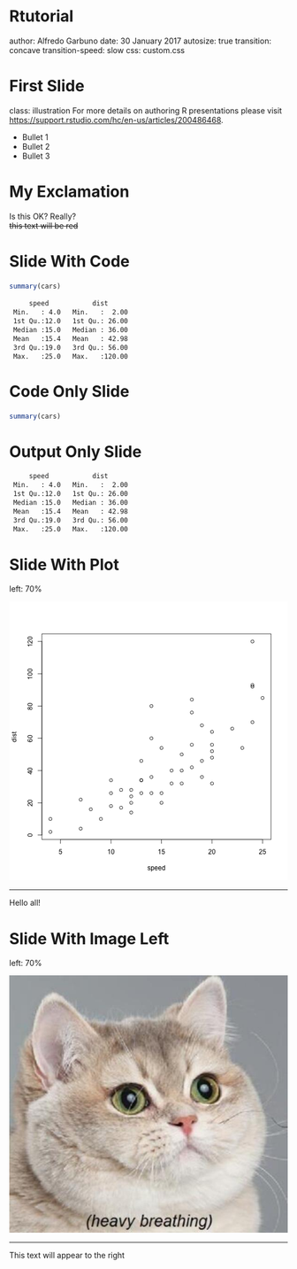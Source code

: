 Rtutorial
========================================================
author: Alfredo Garbuno
date: 30 January 2017
autosize: true
transition: concave
transition-speed: slow
css: custom.css

First Slide
========================================================
class: illustration
For more details on authoring R presentations please visit <https://support.rstudio.com/hc/en-us/articles/200486468>.

- Bullet 1
- Bullet 2
- Bullet 3

My Exclamation
========================================
Is this OK? Really?  
~~this text will be red~~

Slide With Code
===================================


```r
summary(cars)
```

```
     speed           dist       
 Min.   : 4.0   Min.   :  2.00  
 1st Qu.:12.0   1st Qu.: 26.00  
 Median :15.0   Median : 36.00  
 Mean   :15.4   Mean   : 42.98  
 3rd Qu.:19.0   3rd Qu.: 56.00  
 Max.   :25.0   Max.   :120.00  
```

Code Only Slide
====================================

```r
summary(cars)
```

Output Only Slide
====================================

```
     speed           dist       
 Min.   : 4.0   Min.   :  2.00  
 1st Qu.:12.0   1st Qu.: 26.00  
 Median :15.0   Median : 36.00  
 Mean   :15.4   Mean   : 42.98  
 3rd Qu.:19.0   3rd Qu.: 56.00  
 Max.   :25.0   Max.   :120.00  
```

Slide With Plot
====================================
left: 70%

![plot of chunk unnamed-chunk-4](rtutorial-presv2-figure/unnamed-chunk-4-1.png)
*** 
Hello all!


Slide With Image Left
====================================
left: 70%

![alt text](img/448.jpg)
***
This text will appear to the right

